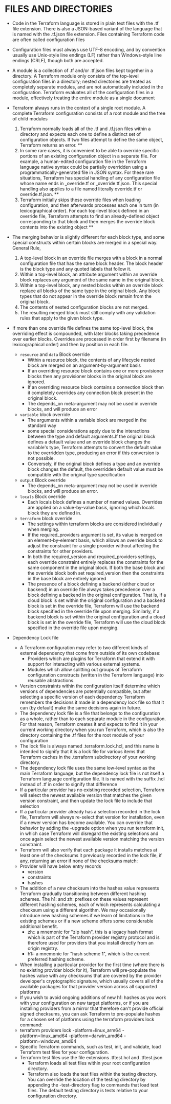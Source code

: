 # FILES AND DIRECTORIES
- Code in the Terraform language is stored in plain text files with the .tf file extension. There is also a JSON-based variant of the language that is named with the .tf.json file extension. Files containing Terraform code are often called configuration files
- Configuration files must always use UTF-8 encoding, and by convention usually use Unix-style line endings (LF) rather than Windows-style line endings (CRLF), though both are accepted.
- A module is a collection of .tf and/or .tf.json files kept together in a directory. A Terraform module only consists of the top-level configuration files in a directory; nested directories are treated as completely separate modules, and are not automatically included in the configuration. Terraform evaluates all of the configuration files in a module, effectively treating the entire module as a single document
- Terraform always runs in the context of a single root module. A complete Terraform configuration consists of a root module and the tree of child modules
  1. Terraform normally loads all of the .tf and .tf.json files within a directory and expects each one to define a distinct set of configuration objects. If two files attempt to define the same object, Terraform returns an error. **
  2. In some rare cases, it is convenient to be able to override specific portions of an existing configuration object in a separate file. For example, a human-edited configuration file in the Terraform language native syntax could be partially overridden using a programmatically-generated file in JSON syntax. For these rare situations, Terraform has special handling of any configuration file whose name ends in _override.tf or _override.tf.json. This special handling also applies to a file named literally override.tf or override.tf.json. **
  3. Terraform initially skips these override files when loading configuration, and then afterwards processes each one in turn (in lexicographical order). For each top-level block defined in an override file, Terraform attempts to find an already-defined object corresponding to that block and then merges the override block contents into the existing object **
    
- The merging behavior is slightly different for each block type, and some special constructs within certain blocks are merged in a special way. General Rule,
  1. A top-level block in an override file merges with a block in a normal configuration file that has the same block header. The block header is the block type and any quoted labels that follow it.
  2. Within a top-level block, an attribute argument within an override block replaces any argument of the same name in the original block.
  3. Within a top-level block, any nested blocks within an override block replace all blocks of the same type in the original block. Any block types that do not appear in the override block remain from the original block.
  4. The contents of nested configuration blocks are not merged.
  5. The resulting merged block must still comply with any validation rules that apply to the given block type.
    
- If more than one override file defines the same top-level block, the overriding effect is compounded, with later blocks taking precedence over earlier blocks. Overrides are processed in order first by filename (in lexicographical order) and then by position in each file.
  - `resource` and `data` Block override
    - Within a resource block, the contents of any lifecycle nested block are merged on an argument-by-argument basis
    - If an overriding resource block contains one or more provisioner blocks then any provisioner blocks in the original block are ignored.
    - If an overriding resource block contains a connection block then it completely overrides any connection block present in the original block.
    - The depends_on meta-argument may not be used in override blocks, and will produce an error
  - `variable` block override
    - The arguments within a variable block are merged in the standard way 
    - some special considerations apply due to the interactions between the type and default arguments.If the original block defines a default value and an override block changes the variable's type, Terraform attempts to convert the default value to the overridden type, producing an error if this conversion is not possible.
    - Conversely, if the original block defines a type and an override block changes the default, the overridden default value must be compatible with the original type specification
  - `output` Block override
    - The depends_on meta-argument may not be used in override blocks, and will produce an error.
  - `locals` Block override
    - Each locals block defines a number of named values. Overrides are applied on a value-by-value basis, ignoring which locals block they are defined in.
  - `terraform` block override 
    - The settings within terraform blocks are considered individually when merging.
    - If the required_providers argument is set, its value is merged on an element-by-element basis, which allows an override block to adjust the constraint for a single provider without affecting the constraints for other providers.
    - In both the required_version and required_providers settings, each override constraint entirely replaces the constraints for the same component in the original block. If both the base block and the override block both set required_version then the constraints in the base block are entirely ignored
    - The presence of a block defining a backend (either cloud or backend) in an override file always takes precedence over a block defining a backend in the original configuration. That is, if a cloud block is set within the original configuration and a backend block is set in the override file, Terraform will use the backend block specified in the override file upon merging. Similarly, if a backend block is set within the original configuration and a cloud block is set in the override file, Terraform will use the cloud block specified in the override file upon merging.
- Dependency Lock file
  - A Terraform configuration may refer to two different kinds of external dependency that come from outside of its own codebase:
    - Providers
      which are plugins for Terraform that extend it with support for interacting with various external systems.
    - Modules
      which allow splitting out groups of Terraform configuration constructs (written in the Terraform language) into reusable abstractions.
  - Version constraints within the configuration itself determine which versions of dependencies are potentially compatible, but after selecting a specific version of each dependency Terraform remembers the decisions it made in a dependency lock file so that it can (by default) make the same decisions again in future.
  - The dependency lock file is a file that belongs to the configuration as a whole, rather than to each separate module in the configuration. For that reason, Terraform creates it and expects to find it in your current working directory when you run Terraform, which is also the directory containing the .tf files for the root module of your configuration
  - The lock file is always named .terraform.lock.hcl, and this name is intended to signify that it is a lock file for various items that Terraform caches in the .terraform subdirectory of your working directory.
  - The dependency lock file uses the same low-level syntax as the main Terraform language, but the dependency lock file is not itself a Terraform language configuration file. It is named with the suffix .hcl instead of .tf in order to signify that difference
  - If a particular provider has no existing recorded selection, Terraform will select the newest available version that matches the given version constraint, and then update the lock file to include that selection
  - If a particular provider already has a selection recorded in the lock file, Terraform will always re-select that version for installation, even if a newer version has become available. You can override that behavior by adding the -upgrade option when you run terraform init, in which case Terraform will disregard the existing selections and once again select the newest available version matching the version constraint.
  - Terraform will also verify that each package it installs matches at least one of the checksums it previously recorded in the lock file, if any, returning an error if none of the checksums match:
  - Provider will have below entry records
    - version
    - constraints
    - hashes
  - The addition of a new checksum into the hashes value represents Terraform gradually transitioning between different hashing schemes. The h1: and zh: prefixes on these values represent different hashing schemes, each of which represents calculating a checksum using a different algorithm. We may occasionally introduce new hashing schemes if we learn of limitations in the existing schemes or if a new scheme offers some considerable additional benefit.
      - zh:: a mnemonic for "zip hash", this is a legacy hash format which is part of the Terraform provider registry protocol and is therefore used for providers that you install directly from an origin registry.
      - h1:: a mnemonic for "hash scheme 1", which is the current preferred hashing scheme.
  - When installing a particular provider for the first time (where there is no existing provider block for it), Terraform will pre-populate the hashes value with any checksums that are covered by the provider developer's cryptographic signature, which usually covers all of the available packages for that provider version across all supported platforms
  - If you wish to avoid ongoing additions of new h1: hashes as you work with your configuration on new target platforms, or if you are installing providers from a mirror that therefore can't provide official signed checksums, you can ask Terraform to pre-populate hashes for a chosen set of platforms using the terraform providers lock command:
  - terraform providers lock -platform=linux_arm64 -platform=linux_amd64 -platform=darwin_amd64 -platform=windows_amd64
  - Specific Terraform commands, such as test, init, and validate, load Terraform test files for your configuration.
  - Terraform test files use the file extensions .tftest.hcl and .tftest.json
    - Terraform loads all test files within your root configuration directory.
    - Terraform also loads the test files within the testing directory. You can override the location of the testing directory by appending the -test-directory flag to commands that load test files. The default testing directory is tests relative to your configuration directory.
